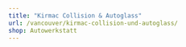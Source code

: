 ```yaml
---
title: "Kirmac Collision & Autoglass"
url: /vancouver/kirmac-collision-und-autoglass/
shop: Autowerkstatt
---
```

